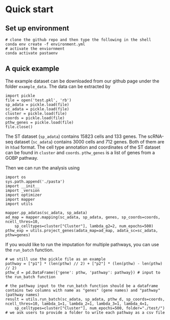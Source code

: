 
# Quick start 

## Set up environment
```
# clone the github repo and then type the following in the shell
conda env create -f environment.yml
# activate the enviornment 
conda activate pastaenv
```
## A quick example 
The example dataset can be downloaded from our github page under the folder `example_data`. 
The data can be extracted by
```
import pickle
file = open('test.pkl', 'rb')
sp_adata = pickle.load(file)
sc_adata = pickle.load(file)
cluster = pickle.load(file)
coords = pickle.load(file)
pthw_genes = pickle.load(file)
file.close()
```
The ST dataset (`sp_adata`) contains 15823 cells and 133 genes. 
The scRNA-seq dataset (`sc_adata`) contains 3000 cells and 712 genes. 
Both of them are in `h5ad` format. 
The cell type annotation and coordinates of the ST dataset can be found in `cluster` and `coords`. 
`pthw_genes` is a list of genes from a GOBP pathway. 

Then we can run the analysis using 
```
import os
sys.path.append('./pasta')
import __init__
import _version
import optimizer
import mapper
import utils

mapper.pp_adatas(sc_adata, sp_adata)
ad_map = mapper.mapping(sc_adata, sp_adata, genes, sp_coords=coords, ncell_thres=10,
    sp_celltypes=cluster["Cluster"], lambda_g2=2, num_epochs=500)
pthw_exp = utils.project_genes(adata_map=ad_map, adata_sc=sc_adata, pthw=genes)
```
If you would like to run the imputation for multiple pathways, you can use the `run_batch` function. 
```
# we still use the pickle file as an example
pathway = ["p1"] * (len(pthw) // 2) + ["p2"] * (len(pthw) - len(pthw) // 2)
pthw_d = pd.DataFrame({'gene': pthw, 'pathway': pathway}) # input to the run_batch function

# the pathway input to the run_batch function should be a dataframe contains two columns with name as "genes" (gene names) and "pathway" (pathway names)
result = utils.run_batch(sc_adata, sp_adata, pthw_d, sp_coords=coords, ncell_thres=10, lambda_1=1, lambda_2=1, lambda_3=1, lambda_4=1,
    sp_celltypes=cluster["Cluster"], num_epochs=500, folder="./test/")
# we ask users to provide a folder to write each pathway as a csv file
```